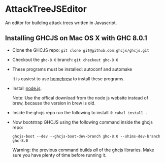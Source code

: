 # AttackTreeJSEditor
An editor for building attack trees written in Javascript.

Installing GHCJS on Mac OS X with GHC 8.0.1 
-------------------------------------------

- Clone the GHCJS repo: ``git clone git@github.com:ghcjs/ghcjs.git``

- Checkout the ``ghc-8.0`` branch: ``git checkout ghc-8.0``

- These programs must be installed: autoconf and automake

  It is easiest to use [homebrew](https://brew.sh/) to install these programs.

- Install [node.js](https://nodejs.org/en/download/).

  Note: Use the offical download from the node js website instead of brew, because the version in brew is old.

- Inside the ghcjs repo run the following to install it: ``cabal install .``

- Now bootstrap GHCJS using the following command inside the ghcjs repo:

  ``ghcjs-boot --dev --ghcjs-boot-dev-branch ghc-8.0 --shims-dev-branch ghc-8.0``

  Warning: the previous command builds *all* of the ghcjs libraries.  Make sure you have plenty of time before running it.